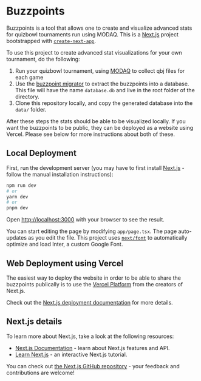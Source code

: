 # Buzzpoints
Buzzpoints is a tool that allows one to create and visualize advanced stats for quizbowl tournaments run using MODAQ. This is a [Next.js](https://nextjs.org/) project bootstrapped with [`create-next-app`](https://github.com/vercel/next.js/tree/canary/packages/create-next-app).

To use this project to create advanced stat visualizations for your own tournament, do the following: 
1. Run your quizbowl tournament, using [MODAQ](https://www.quizbowlreader.com/) to collect qbj files for each game
2. Use the [buzzpoint migrator](https://github.com/JemCasey/buzzpoint-migrator/tree/main) to extract the buzzpoints into a database. This file will have the name `database.db` and live in the root folder of the directory.
3. Clone this repository locally, and copy the generated database into the `data/` folder.

After these steps the stats should be able to be visualized locally. If you want the buzzpoints to be public, they can be deployed as a website using Vercel. Please see below for more instructions about both of these.

## Local Deployment
First, run the development server (you may have to first install [Next.js](https://nextjs.org/docs/app/getting-started/installation#manual-installation) - follow the manual installation instructions):

```bash
npm run dev
# or
yarn dev
# or
pnpm dev
```

Open [http://localhost:3000](http://localhost:3000) with your browser to see the result.

You can start editing the page by modifying `app/page.tsx`. The page auto-updates as you edit the file. This project uses [`next/font`](https://nextjs.org/docs/basic-features/font-optimization) to automatically optimize and load Inter, a custom Google Font.

## Web Deployment using Vercel
The easiest way to deploy the website in order to be able to share the buzzpoints publically is to use the [Vercel Platform](https://vercel.com/new?utm_medium=default-template&filter=next.js&utm_source=create-next-app&utm_campaign=create-next-app-readme) from the creators of Next.js.

Check out the [Next.js deployment documentation](https://nextjs.org/docs/deployment) for more details.

## Next.js details

To learn more about Next.js, take a look at the following resources:

- [Next.js Documentation](https://nextjs.org/docs) - learn about Next.js features and API.
- [Learn Next.js](https://nextjs.org/learn) - an interactive Next.js tutorial.

You can check out [the Next.js GitHub repository](https://github.com/vercel/next.js/) - your feedback and contributions are welcome!

